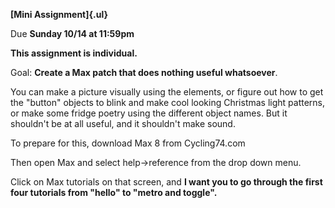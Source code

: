 **[Mini Assignment]{.ul}**

Due **Sunday 10/14 at 11:59pm**

**This assignment is individual.**

Goal: **Create a Max patch that does nothing useful whatsoever**.

You can make a picture visually using the elements, or figure out how to
get the "button" objects to blink and make cool looking Christmas light
patterns, or make some fridge poetry using the different object names.
But it shouldn't be at all useful, and it shouldn't make sound.

To prepare for this, download Max 8 from Cycling74.com

Then open Max and select help-\>reference from the drop down menu.

Click on Max tutorials on that screen, and **I want you to go through
the first four tutorials from "hello" to "metro and toggle".**
